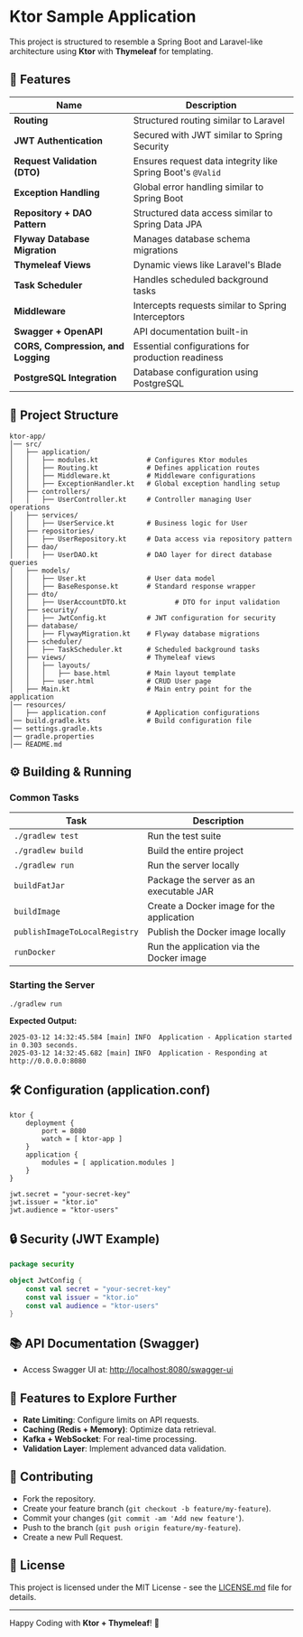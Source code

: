 # Ktor Sample Application

This project is structured to resemble a Spring Boot and Laravel-like architecture using **Ktor** with **Thymeleaf** for templating.

## 🚀 Features

| Name                                                                   | Description                                                                        |
|------------------------------------------------------------------------|------------------------------------------------------------------------------------|
| **Routing**                                                            | Structured routing similar to Laravel                                             |
| **JWT Authentication**                                                 | Secured with JWT similar to Spring Security                                        |
| **Request Validation (DTO)**                                           | Ensures request data integrity like Spring Boot's `@Valid`                         |
| **Exception Handling**                                                 | Global error handling similar to Spring Boot                                       |
| **Repository + DAO Pattern**                                           | Structured data access similar to Spring Data JPA                                  |
| **Flyway Database Migration**                                          | Manages database schema migrations                                                 |
| **Thymeleaf Views**                                                    | Dynamic views like Laravel's Blade                                                 |
| **Task Scheduler**                                                     | Handles scheduled background tasks                                                 |
| **Middleware**                                                         | Intercepts requests similar to Spring Interceptors                                 |
| **Swagger + OpenAPI**                                                  | API documentation built-in                                                        |
| **CORS, Compression, and Logging**                                     | Essential configurations for production readiness                                  |
| **PostgreSQL Integration**                                             | Database configuration using PostgreSQL                                            |

## 📁 Project Structure

```plaintext
ktor-app/
│── src/
│   ├── application/
│   │   ├── modules.kt            # Configures Ktor modules
│   │   ├── Routing.kt            # Defines application routes
│   │   ├── Middleware.kt         # Middleware configurations
│   │   ├── ExceptionHandler.kt   # Global exception handling setup
│   ├── controllers/
│   │   ├── UserController.kt     # Controller managing User operations
│   ├── services/
│   │   ├── UserService.kt        # Business logic for User
│   ├── repositories/
│   │   ├── UserRepository.kt     # Data access via repository pattern
│   ├── dao/
│   │   ├── UserDAO.kt            # DAO layer for direct database queries
│   ├── models/
│   │   ├── User.kt               # User data model
│   │   ├── BaseResponse.kt       # Standard response wrapper
│   ├── dto/
│   │   ├── UserAccountDTO.kt            # DTO for input validation
│   ├── security/
│   │   ├── JwtConfig.kt          # JWT configuration for security
│   ├── database/
│   │   ├── FlywayMigration.kt    # Flyway database migrations
│   ├── scheduler/
│   │   ├── TaskScheduler.kt      # Scheduled background tasks
│   ├── views/                    # Thymeleaf views
│   │   ├── layouts/
│   │   │   ├── base.html         # Main layout template
│   │   ├── user.html             # CRUD User page
│   ├── Main.kt                   # Main entry point for the application
│── resources/
│   ├── application.conf          # Application configurations
│── build.gradle.kts              # Build configuration file
│── settings.gradle.kts
│── gradle.properties
│── README.md
```

## ⚙️ Building & Running

### Common Tasks
| Task                          | Description                                                           |
|-------------------------------|-----------------------------------------------------------------------|
| `./gradlew test`              | Run the test suite                                                     |
| `./gradlew build`             | Build the entire project                                              |
| `./gradlew run`               | Run the server locally                                                 |
| `buildFatJar`                 | Package the server as an executable JAR                               |
| `buildImage`                  | Create a Docker image for the application                             |
| `publishImageToLocalRegistry` | Publish the Docker image locally                                      |
| `runDocker`                   | Run the application via the Docker image                              |

### Starting the Server
```bash
./gradlew run
```

**Expected Output:**
```plaintext
2025-03-12 14:32:45.584 [main] INFO  Application - Application started in 0.303 seconds.
2025-03-12 14:32:45.682 [main] INFO  Application - Responding at http://0.0.0.0:8080
```

## 🛠️ Configuration (application.conf)
```hocon
ktor {
    deployment {
        port = 8080
        watch = [ ktor-app ]
    }
    application {
        modules = [ application.modules ]
    }
}

jwt.secret = "your-secret-key"
jwt.issuer = "ktor.io"
jwt.audience = "ktor-users"
```

## 🔒 Security (JWT Example)
```kotlin
package security

object JwtConfig {
    const val secret = "your-secret-key"
    const val issuer = "ktor.io"
    const val audience = "ktor-users"
}
```

## 📚 API Documentation (Swagger)
- Access Swagger UI at: [http://localhost:8080/swagger-ui](http://localhost:8080/swagger-ui)

## 🚀 Features to Explore Further
- **Rate Limiting**: Configure limits on API requests.
- **Caching (Redis + Memory)**: Optimize data retrieval.
- **Kafka + WebSocket**: For real-time processing.
- **Validation Layer**: Implement advanced data validation.

## 🙌 Contributing
- Fork the repository.
- Create your feature branch (`git checkout -b feature/my-feature`).
- Commit your changes (`git commit -am 'Add new feature'`).
- Push to the branch (`git push origin feature/my-feature`).
- Create a new Pull Request.

## 📄 License
This project is licensed under the MIT License - see the [LICENSE.md](LICENSE.md) file for details.

---

Happy Coding with **Ktor + Thymeleaf**! 🚀
